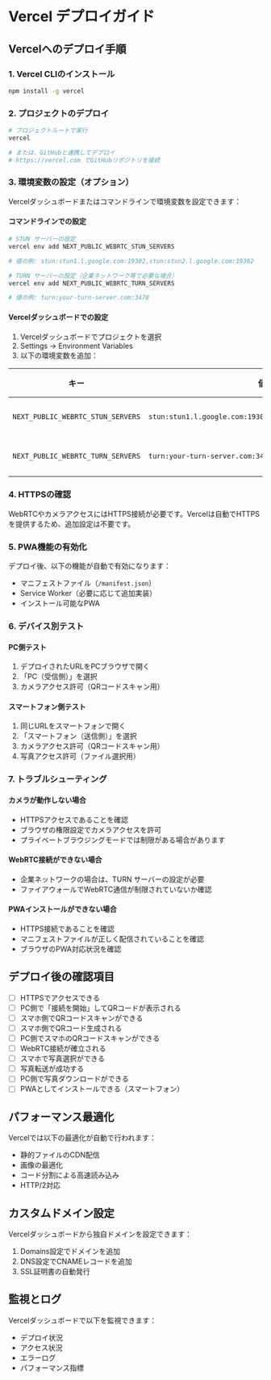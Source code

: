 # Vercel デプロイガイド

## Vercelへのデプロイ手順

### 1. Vercel CLIのインストール

```bash
npm install -g vercel
```

### 2. プロジェクトのデプロイ

```bash
# プロジェクトルートで実行
vercel

# または、GitHubと連携してデプロイ
# https://vercel.com でGitHubリポジトリを接続
```

### 3. 環境変数の設定（オプション）

Vercelダッシュボードまたはコマンドラインで環境変数を設定できます：

#### コマンドラインでの設定
```bash
# STUN サーバーの設定
vercel env add NEXT_PUBLIC_WEBRTC_STUN_SERVERS

# 値の例: stun:stun1.l.google.com:19302,stun:stun2.l.google.com:19302

# TURN サーバーの設定（企業ネットワーク等で必要な場合）
vercel env add NEXT_PUBLIC_WEBRTC_TURN_SERVERS

# 値の例: turn:your-turn-server.com:3478
```

#### Vercelダッシュボードでの設定
1. Vercelダッシュボードでプロジェクトを選択
2. Settings → Environment Variables
3. 以下の環境変数を追加：

| キー | 値の例 | 必須 |
|-----|--------|------|
| `NEXT_PUBLIC_WEBRTC_STUN_SERVERS` | `stun:stun1.l.google.com:19302,stun:stun2.l.google.com:19302` | いいえ |
| `NEXT_PUBLIC_WEBRTC_TURN_SERVERS` | `turn:your-turn-server.com:3478` | いいえ |

### 4. HTTPSの確認

WebRTCやカメラアクセスにはHTTPS接続が必要です。Vercelは自動でHTTPSを提供するため、追加設定は不要です。

### 5. PWA機能の有効化

デプロイ後、以下の機能が自動で有効になります：
- マニフェストファイル（`/manifest.json`）
- Service Worker（必要に応じて追加実装）
- インストール可能なPWA

### 6. デバイス別テスト

#### PC側テスト
1. デプロイされたURLをPCブラウザで開く
2. 「PC（受信側）」を選択
3. カメラアクセス許可（QRコードスキャン用）

#### スマートフォン側テスト
1. 同じURLをスマートフォンで開く
2. 「スマートフォン（送信側）」を選択
3. カメラアクセス許可（QRコードスキャン用）
4. 写真アクセス許可（ファイル選択用）

### 7. トラブルシューティング

#### カメラが動作しない場合
- HTTPSアクセスであることを確認
- ブラウザの権限設定でカメラアクセスを許可
- プライベートブラウジングモードでは制限がある場合があります

#### WebRTC接続ができない場合
- 企業ネットワークの場合は、TURN サーバーの設定が必要
- ファイアウォールでWebRTC通信が制限されていないか確認

#### PWAインストールができない場合
- HTTPS接続であることを確認
- マニフェストファイルが正しく配信されていることを確認
- ブラウザのPWA対応状況を確認

## デプロイ後の確認項目

- [ ] HTTPSでアクセスできる
- [ ] PC側で「接続を開始」してQRコードが表示される
- [ ] スマホ側でQRコードスキャンができる
- [ ] スマホ側でQRコード生成される
- [ ] PC側でスマホのQRコードスキャンができる
- [ ] WebRTC接続が確立される
- [ ] スマホで写真選択ができる
- [ ] 写真転送が成功する
- [ ] PC側で写真ダウンロードができる
- [ ] PWAとしてインストールできる（スマートフォン）

## パフォーマンス最適化

Vercelでは以下の最適化が自動で行われます：
- 静的ファイルのCDN配信
- 画像の最適化
- コード分割による高速読み込み
- HTTP/2対応

## カスタムドメイン設定

Vercelダッシュボードから独自ドメインを設定できます：
1. Domains設定でドメインを追加
2. DNS設定でCNAMEレコードを追加
3. SSL証明書の自動発行

## 監視とログ

Vercelダッシュボードで以下を監視できます：
- デプロイ状況
- アクセス状況
- エラーログ
- パフォーマンス指標